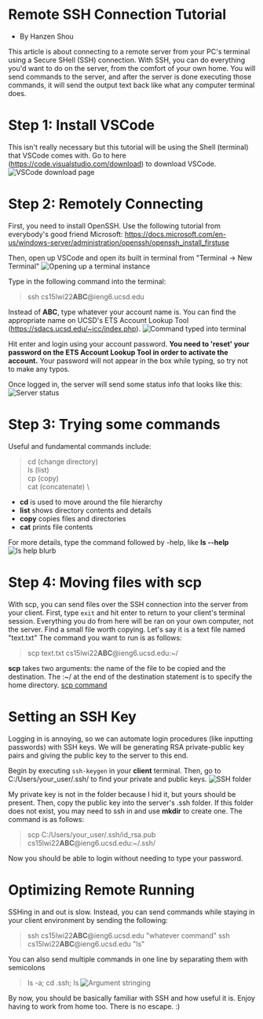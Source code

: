 # Remote SSH Connection Tutorial
- By Hanzen Shou

This article is about connecting to a remote server from your PC's terminal using a Secure SHell (SSH) connection. 
With SSH, you can do everything you'd want to do on the server, from the comfort of your own home. 
You will send commands to the server, and after the server is done executing those commands, it will send the output text back like what any computer terminal does.

# Step 1: Install VSCode
This isn't really necessary but this tutorial will be using the Shell (terminal) that VSCode comes with.
Go to here (https://code.visualstudio.com/download) to download VSCode.
![VSCode download page](VSCode_download.png)

# Step 2: Remotely Connecting
First, you need to install OpenSSH. Use the following tutorial from everybody's good friend Microsoft: https://docs.microsoft.com/en-us/windows-server/administration/openssh/openssh_install_firstuse

Then, open up VSCode and open its built in terminal from "Terminal -> New Terminal"
![Opening up a terminal instance](VSCode_terminal_menu.png)

Type in the following command into the terminal:
> ssh cs15lwi22**ABC**@ieng6.ucsd.edu

Instead of **ABC**, type whatever your account name is. You can find the appropriate name on UCSD's ETS Account Lookup Tool (https://sdacs.ucsd.edu/~icc/index.php).
![Command typed into terminal](SSH_command.png)

Hit enter and login using your account password. **You need to 'reset' your password on the ETS Account Lookup Tool in order to activate the account.**
Your password will not appear in the box while typing, so try not to make any typos.

Once logged in, the server will send some status info that looks like this:
![Server status](Server_status.png)

# Step 3: Trying some commands
Useful and fundamental commands include:
> cd (change directory) \
> ls (list) \
> cp (copy) \
> cat (concatenate) \

- **cd** is used to move around the file hierarchy
- **list** shows directory contents and details
- **copy** copies files and directories
- **cat** prints file contents

For more details, type the command followed by -help, like **ls --help**
![ls help blurb](lab1/ls_help.png)

# Step 4: Moving files with scp
With scp, you can send files over the SSH connection into the server from your client.
First, type `exit` and hit enter to return to your client's terminal session. Everything you do from here will be ran on your own computer, not the server.
Find a small file worth copying. Let's say it is a text file named "text.txt" The command you want to run is as follows:
> scp text.txt cs15lwi22**ABC**@ieng6.ucsd.edu:~/

**scp** takes two arguments: the name of the file to be copied and the destination. The :~/ at the end of the destination statement is to specify the home directory.
[scp command](scp_command.png)

# Setting an SSH Key
Logging in is annoying, so we can automate login procedures (like inputting passwords) with SSH keys. We will be generating RSA private-public key pairs and giving the public key to the server to this end.

Begin by executing `ssh-keygen` in your **client** terminal.
Then, go to C:/Users/your_user/.ssh/ to find your private and public keys.
![SSH folder](ssh_folder.png)

My private key is not in the folder because I hid it, but yours should be present.
Then, copy the public key into the server's .ssh folder. If this folder does not exist, you may need to ssh in and use **mkdir** to create one.
The command is as follows:
> scp C:/Users/your_user/.ssh/id_rsa.pub cs15lwi22**ABC**@ieng6.ucsd.edu:~/.ssh/

Now you should be able to login without needing to type your password.

# Optimizing Remote Running
SSHing in and out is slow. Instead, you can send commands while staying in your client environment by sending the following:
> ssh cs15lwi22**ABC**@ieng6.ucsd.edu "whatever command"
> ssh cs15lwi22**ABC**@ieng6.ucsd.edu "ls"

You can also send multiple commands in one line by separating them with semicolons
> ls -a; cd .ssh; ls
![Argument stringing](arg_concat.png)

By now, you should be basically familiar with SSH and how useful it is. Enjoy having to work from home too. There is no escape. :)
